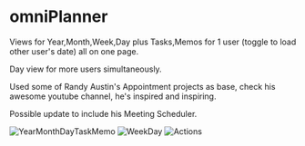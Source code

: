 # omniPlanner

Views for Year,Month,Week,Day plus Tasks,Memos for 1 user (toggle to load other user's date) all on one page.

Day view for more users simultaneously.

Used some of Randy Austin's Appointment projects as base, check his awesome youtube channel, he's inspired and inspiring.

Possible update to include his Meeting Scheduler.

![YearMonthDayTaskMemo](https://user-images.githubusercontent.com/62287665/144423196-1cea1d12-aebc-49cf-81b3-534cf162ad5c.PNG)
![WeekDay](https://user-images.githubusercontent.com/62287665/144423205-10655085-c9b9-4162-b17a-786b4fd0c720.PNG)
![Actions](https://user-images.githubusercontent.com/62287665/144423201-d10fa2a6-e18c-410b-8d37-e7b1c821911f.PNG)
